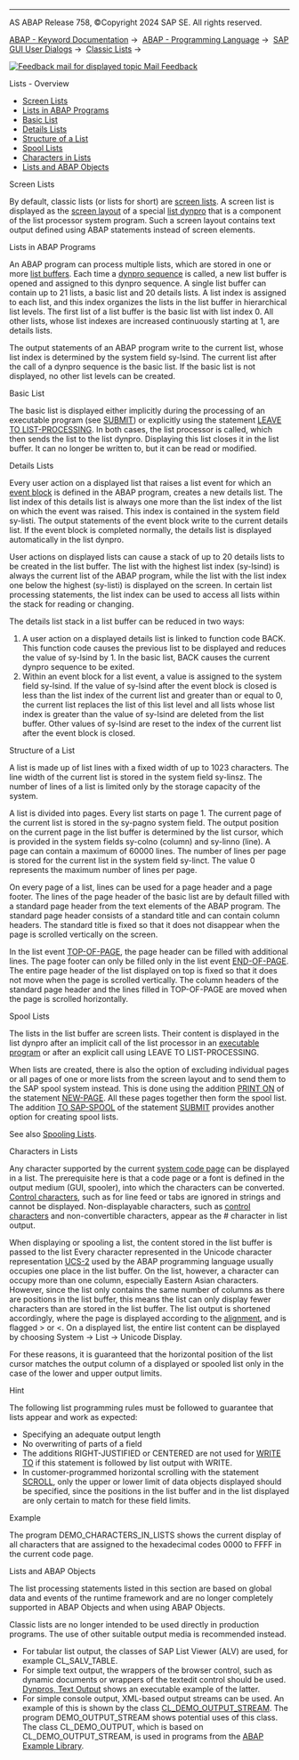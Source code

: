   

* * *

AS ABAP Release 758, ©Copyright 2024 SAP SE. All rights reserved.

[ABAP - Keyword Documentation](https://help.sap.com/doc/abapdocu_latest_index_htm/latest/en-US/abenabap.htm) →  [ABAP - Programming Language](https://help.sap.com/doc/abapdocu_latest_index_htm/latest/en-US/abenabap_reference.htm) →  [SAP GUI User Dialogs](https://help.sap.com/doc/abapdocu_latest_index_htm/latest/en-US/abenabap_screens.htm) →  [Classic Lists](https://help.sap.com/doc/abapdocu_latest_index_htm/latest/en-US/abenabap_dynpro_list.htm) → 

 [![](Mail.gif?object=Mail.gif "Feedback mail for displayed topic") Mail Feedback](mailto:f1_help@sap.com?subject=Feedback%20on%20ABAP%20Documentation&body=Document:%20Lists%20-%20Overview%2C%20ABENLIST_OVERVIEW%2C%20758%0D%0A%0D%0AError:%0D%0A%0D%0A%0D%0A%0D%0ASuggestion%20for%20improvement:)

Lists - Overview

-   [Screen Lists](#@@ITOC@@ABENLIST_OVERVIEW_1)
-   [Lists in ABAP Programs](#@@ITOC@@ABENLIST_OVERVIEW_2)
-   [Basic List](#@@ITOC@@ABENLIST_OVERVIEW_3)
-   [Details Lists](#@@ITOC@@ABENLIST_OVERVIEW_4)
-   [Structure of a List](#@@ITOC@@ABENLIST_OVERVIEW_5)
-   [Spool Lists](#@@ITOC@@ABENLIST_OVERVIEW_6)
-   [Characters in Lists](#@@ITOC@@ABENLIST_OVERVIEW_7)
-   [Lists and ABAP Objects](#@@ITOC@@ABENLIST_OVERVIEW_8)

Screen Lists   

By default, classic lists (or lists for short) are [screen lists](https://help.sap.com/doc/abapdocu_latest_index_htm/latest/en-US/abenscreen_list_glosry.htm "Glossary Entry"). A screen list is displayed as the [screen layout](https://help.sap.com/doc/abapdocu_latest_index_htm/latest/en-US/abenscreen_glosry.htm "Glossary Entry") of a special [list dynpro](https://help.sap.com/doc/abapdocu_latest_index_htm/latest/en-US/abenlist_dynpro_glosry.htm "Glossary Entry") that is a component of the list processor system program. Such a screen layout contains text output defined using ABAP statements instead of screen elements.

Lists in ABAP Programs   

An ABAP program can process multiple lists, which are stored in one or more [list buffers](https://help.sap.com/doc/abapdocu_latest_index_htm/latest/en-US/abenlist_buffer_glosry.htm "Glossary Entry"). Each time a [dynpro sequence](https://help.sap.com/doc/abapdocu_latest_index_htm/latest/en-US/abendynpro_sequence_glosry.htm "Glossary Entry") is called, a new list buffer is opened and assigned to this dynpro sequence. A single list buffer can contain up to 21 lists, a basic list and 20 details lists. A list index is assigned to each list, and this index organizes the lists in the list buffer in hierarchical list levels. The first list of a list buffer is the basic list with list index 0. All other lists, whose list indexes are increased continuously starting at 1, are details lists.

The output statements of an ABAP program write to the current list, whose list index is determined by the system field sy-lsind. The current list after the call of a dynpro sequence is the basic list. If the basic list is not displayed, no other list levels can be created.

Basic List   

The basic list is displayed either implicitly during the processing of an executable program (see [SUBMIT](https://help.sap.com/doc/abapdocu_latest_index_htm/latest/en-US/abapsubmit.htm)) or explicitly using the statement [LEAVE TO LIST-PROCESSING](https://help.sap.com/doc/abapdocu_latest_index_htm/latest/en-US/abapleave_to_list-processing.htm). In both cases, the list processor is called, which then sends the list to the list dynpro. Displaying this list closes it in the list buffer. It can no longer be written to, but it can be read or modified.

Details Lists   

Every user action on a displayed list that raises a list event for which an [event block](https://help.sap.com/doc/abapdocu_latest_index_htm/latest/en-US/abenevent_block_glosry.htm "Glossary Entry") is defined in the ABAP program, creates a new details list. The list index of this details list is always one more than the list index of the list on which the event was raised. This index is contained in the system field sy-listi. The output statements of the event block write to the current details list. If the event block is completed normally, the details list is displayed automatically in the list dynpro.

User actions on displayed lists can cause a stack of up to 20 details lists to be created in the list buffer. The list with the highest list index (sy-lsind) is always the current list of the ABAP program, while the list with the list index one below the highest (sy-listi) is displayed on the screen. In certain list processing statements, the list index can be used to access all lists within the stack for reading or changing.

The details list stack in a list buffer can be reduced in two ways:

1.  A user action on a displayed details list is linked to function code BACK. This function code causes the previous list to be displayed and reduces the value of sy-lsind by 1. In the basic list, BACK causes the current dynpro sequence to be exited.
2.  Within an event block for a list event, a value is assigned to the system field sy-lsind. If the value of sy-lsind after the event block is closed is less than the list index of the current list and greater than or equal to 0, the current list replaces the list of this list level and all lists whose list index is greater than the value of sy-lsind are deleted from the list buffer. Other values of sy-lsind are reset to the index of the current list after the event block is closed.

Structure of a List   

A list is made up of list lines with a fixed width of up to 1023 characters. The line width of the current list is stored in the system field sy-linsz. The number of lines of a list is limited only by the storage capacity of the system.

A list is divided into pages. Every list starts on page 1. The current page of the current list is stored in the sy-pagno system field. The output position on the current page in the list buffer is determined by the list cursor, which is provided in the system fields sy-colno (column) and sy-linno (line). A page can contain a maximum of 60000 lines. The number of lines per page is stored for the current list in the system field sy-linct. The value 0 represents the maximum number of lines per page.

On every page of a list, lines can be used for a page header and a page footer. The lines of the page header of the basic list are by default filled with a standard page header from the text elements of the ABAP program. The standard page header consists of a standard title and can contain column headers. The standard title is fixed so that it does not disappear when the page is scrolled vertically on the screen.

In the list event [TOP-OF-PAGE](https://help.sap.com/doc/abapdocu_latest_index_htm/latest/en-US/abaptop-of-page.htm), the page header can be filled with additional lines. The page footer can only be filled only in the list event [END-OF-PAGE](https://help.sap.com/doc/abapdocu_latest_index_htm/latest/en-US/abapend-of-page.htm). The entire page header of the list displayed on top is fixed so that it does not move when the page is scrolled vertically. The column headers of the standard page header and the lines filled in TOP-OF-PAGE are moved when the page is scrolled horizontally.

Spool Lists   

The lists in the list buffer are screen lists. Their content is displayed in the list dynpro after an implicit call of the list processor in an [executable program](https://help.sap.com/doc/abapdocu_latest_index_htm/latest/en-US/abenexecutable_program_glosry.htm "Glossary Entry") or after an explicit call using LEAVE TO LIST-PROCESSING.

When lists are created, there is also the option of excluding individual pages or all pages of one or more lists from the screen layout and to send them to the SAP spool system instead. This is done using the addition [PRINT ON](https://help.sap.com/doc/abapdocu_latest_index_htm/latest/en-US/abapnew-page_print.htm) of the statement [NEW-PAGE](https://help.sap.com/doc/abapdocu_latest_index_htm/latest/en-US/abapnew-page.htm). All these pages together then form the spool list. The addition [TO SAP-SPOOL](https://help.sap.com/doc/abapdocu_latest_index_htm/latest/en-US/abapsubmit_list_options.htm) of the statement [SUBMIT](https://help.sap.com/doc/abapdocu_latest_index_htm/latest/en-US/abapsubmit.htm) provides another option for creating spool lists.

See also [Spooling Lists](https://help.sap.com/doc/abapdocu_latest_index_htm/latest/en-US/abenprint.htm).

Characters in Lists   

Any character supported by the current [system code page](https://help.sap.com/doc/abapdocu_latest_index_htm/latest/en-US/abensystem_codepage_glosry.htm "Glossary Entry") can be displayed in a list. The prerequisite here is that a code page or a font is defined in the output medium (GUI, spooler), into which the characters can be converted. [Control characters](https://help.sap.com/doc/abapdocu_latest_index_htm/latest/en-US/abencontrol_character_glosry.htm "Glossary Entry"), such as for line feed or tabs are ignored in strings and cannot be displayed. Non-displayable characters, such as [control characters](https://help.sap.com/doc/abapdocu_latest_index_htm/latest/en-US/abencontrol_character_glosry.htm "Glossary Entry") and non-convertible characters, appear as the # character in list output.

When displaying or spooling a list, the content stored in the list buffer is passed to the list Every character represented in the Unicode character representation [UCS-2](https://help.sap.com/doc/abapdocu_latest_index_htm/latest/en-US/abenucs2_glosry.htm "Glossary Entry") used by the ABAP programming language usually occupies one place in the list buffer. On the list, however, a character can occupy more than one column, especially Eastern Asian characters. However, since the list only contains the same number of columns as there are positions in the list buffer, this means the list can only display fewer characters than are stored in the list buffer. The list output is shortened accordingly, where the page is displayed according to the [alignment](https://help.sap.com/doc/abapdocu_latest_index_htm/latest/en-US/abenalignment_gap_glosry.htm "Glossary Entry"), and is flagged \> or <. On a displayed list, the entire list content can be displayed by choosing System → List → Unicode Display.

For these reasons, it is guaranteed that the horizontal position of the list cursor matches the output column of a displayed or spooled list only in the case of the lower and upper output limits.

Hint

The following list programming rules must be followed to guarantee that lists appear and work as expected:

-   Specifying an adequate output length
-   No overwriting of parts of a field
-   The additions RIGHT-JUSTIFIED or CENTERED are not used for [WRITE TO](https://help.sap.com/doc/abapdocu_latest_index_htm/latest/en-US/abapwrite_to.htm) if this statement is followed by list output with WRITE.
-   In customer-programmed horizontal scrolling with the statement [SCROLL](https://help.sap.com/doc/abapdocu_latest_index_htm/latest/en-US/abapscroll.htm), only the upper or lower limit of data objects displayed should be specified, since the positions in the list buffer and in the list displayed are only certain to match for these field limits.

Example

The program DEMO\_CHARACTERS\_IN\_LISTS shows the current display of all characters that are assigned to the hexadecimal codes 0000 to FFFF in the current code page.

Lists and ABAP Objects   

The list processing statements listed in this section are based on global data and events of the runtime framework and are no longer completely supported in ABAP Objects and when using ABAP Objects.

Classic lists are no longer intended to be used directly in production programs. The use of other suitable output media is recommended instead.

-   For tabular list output, the classes of SAP List Viewer (ALV) are used, for example CL\_SALV\_TABLE.
-   For simple text output, the wrappers of the browser control, such as dynamic documents or wrappers of the textedit control should be used. [Dynpros, Text Output](https://help.sap.com/doc/abapdocu_latest_index_htm/latest/en-US/abentext_output_abexa.htm) shows an executable example of the latter.
-   For simple console output, XML-based output streams can be used. An example of this is shown by the class [CL\_DEMO\_OUTPUT\_STREAM](https://help.sap.com/doc/abapdocu_latest_index_htm/latest/en-US/abencl_demo_output.htm). The program DEMO\_OUTPUT\_STREAM shows potential uses of this class. The class CL\_DEMO\_OUTPUT, which is based on CL\_DEMO\_OUTPUT\_STREAM, is used in programs from the [ABAP Example Library](https://help.sap.com/doc/abapdocu_latest_index_htm/latest/en-US/abenabap_examples.htm).